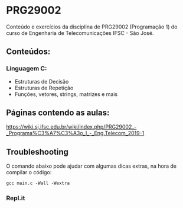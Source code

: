 # PRG29002
Conteúdo e exercícios da disciplina de PRG29002 (Programação 1) do curso de Engenharia de Telecomunicações IFSC - São José.

## Conteúdos:

### Linguagem C:
- Estruturas de Decisão
- Estruturas de Repetição
- Funções, vetores, strings, matrizes e mais


## Páginas contendo as aulas:
https://wiki.sj.ifsc.edu.br/wiki/index.php/PRG29002_-_Programa%C3%A7%C3%A3o_I_-_Eng.Telecom_2019-1

## Troubleshooting

O comando abaixo pode ajudar com algumas dicas extras, na hora de compilar o código:

```
gcc main.c -Wall -Wextra
```

### Repl.it
